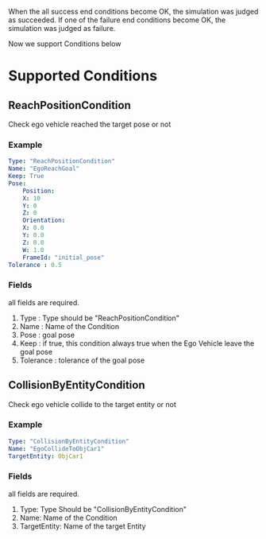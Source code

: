 When the all success end conditions become OK, the simulation was judged as succeeded.
If one of the failure end conditions become OK, the simulation was judged as failure.

Now we support Conditions below

# Supported Conditions
## ReachPositionCondition
Check ego vehicle reached the target pose or not

### Example

```yaml
Type: "ReachPositionCondition"
Name: "EgoReachGoal"
Keep: True
Pose:
    Position:
    X: 10
    Y: 0
    Z: 0
    Orientation:
    X: 0.0
    Y: 0.0
    Z: 0.0
    W: 1.0
    FrameId: "initial_pose"
Tolerance : 0.5
```

### Fields

all fields are required.  

1. Type : Type should be "ReachPositionCondition"  
2. Name : Name of the Condition  
3. Pose : goal pose  
4. Keep : if true, this condition always true when the Ego Vehicle leave the goal pose  
5. Tolerance : tolerance of the goal pose 

## CollisionByEntityCondition
Check ego vehicle collide to the target entity or not

### Example

```yaml
Type: "CollisionByEntityCondition"
Name: "EgoCollideToObjCar1"
TargetEntity: ObjCar1
```

### Fields

all fields are required.  

1. Type: Type Should be "CollisionByEntityCondition"
2. Name: Name of the Condition 
3. TargetEntity: Name of the target Entity
